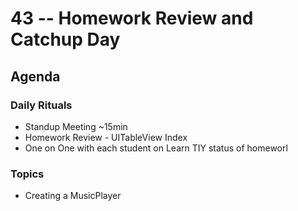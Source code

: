 # 43 -- Homework Review and Catchup Day

## Agenda

### Daily Rituals

* Standup Meeting ~15min
* Homework Review - UITableView Index
* One on One with each student on Learn TIY status of homeworl

### Topics

* Creating a MusicPlayer



